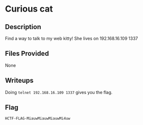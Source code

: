 # Curious cat

## Description
Find a way to talk to my web kitty! She lives on 192.168.16.109 1337

## Files Provided
None

## Writeups
Doing `telnet 192.168.16.109 1337` gives you the flag.

## Flag
```
HCTF-FLAG-MiauwMiauwMiauwMi4uw
```
